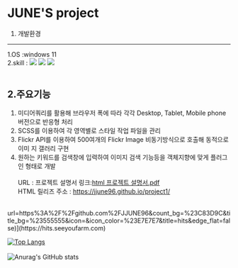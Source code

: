 # JUNE'S project

  1. 개발환경
--------------------------------------
1.OS :windows 11<br/>
2.skill : 
  <img src="https://img.shields.io/badge/Html-EF2D5E?style=flat&logo=html&logoColor=white"/>
  <img src="https://img.shields.io/badge/Css-A9225C?style=flat&logo=css&logoColor=white"/>
  <img src="https://img.shields.io/badge/Javascript-FF9E0F?style=flat&logo=javascript&logoColor=white"/>
<br/><br/>

2.주요기능
--------------------------------------
1. 미디어쿼리를 활용해 브라우저 폭에 따라 각각 Desktop, Tablet, Mobile phone 버전으로 반응형 처리
2. SCSS를 이용하여 각 영역별로 스타일 작업 파일을 관리
3. Flickr API를 이용하여 500여개의 Flickr Image 비동기방식으로 호출해 동적으로 이미 지 갤러리 구현
4. 원하는 키워드를 검색창에 입력하여 이미지 검색 기능등을 객체지향에 맞게 플러그인 형태로 개발
<br/><br/>
URL :
프로젝트 설명서 링크:[html 프로젝트 설명서.pdf](https://github.com/JJUNE96/project1/files/11088909/html.pdf)<br/>
HTML 릴리즈 주소 : https://jjune96.github.io/project1/
<br/>
url=https%3A%2F%2Fgithub.com%2FJJUNE96&count_bg=%23C83D9C&title_bg=%23555555&icon=&icon_color=%23E7E7E7&title=hits&edge_flat=false)](https://hits.seeyoufarm.com)<br/>

[![Top Langs](https://github-readme-stats.vercel.app/api/top-langs/?username=anuraghazra&layout=compact)](https://github.com/anuraghazra/github-readme-stats)<br/><br/>
![Anurag's GitHub stats](https://github-readme-stats.vercel.app/api?username=JJUNE96&show_icons=true&theme=radical)
